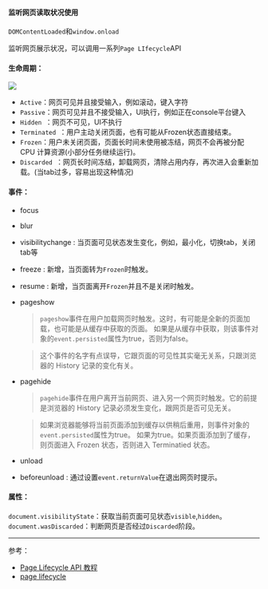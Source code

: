 #### 监听网页读取状况使用
`DOMContentLoaded`和`window.onload`

监听网页展示状况，可以调用一系列`Page LIfecycle`API

#### 生命周期：

![](https://raw.githubusercontent.com/WICG/page-lifecycle/master/LifecycleStates.png)

* `Active`：网页可见并且接受输入，例如滚动，键入字符
* `Passive`：网页可见并且不接受输入，UI执行，例如正在console平台键入
* `Hidden `：网页不可见，UI不执行
* `Terminated `：用户主动关闭页面，也有可能从Frozen状态直接结束。
* `Frozen`：用户未关闭页面，页面长时间未使用被冻结，网页不会再被分配 CPU 计算资源(小部分任务继续运行)。
* `Discarded `：网页长时间冻结，卸载网页，清除占用内存，再次进入会重新加载。(当tab过多，容易出现这种情况)

#### 事件：

* focus 
* blur
* visibilitychange : 当页面可见状态发生变化，例如，最小化，切换tab，关闭tab等
* freeze : 新增，当页面转为`Frozen`时触发。
* resume : 新增，当页面离开`Frozen`并且不是关闭时触发。
* pageshow 
    >`pageshow`事件在用户加载网页时触发。这时，有可能是全新的页面加载，也可能是从缓存中获取的页面。
    如果是从缓存中获取，则该事件对象的`event.persisted`属性为true，否则为false。
     
    >这个事件的名字有点误导，它跟页面的可见性其实毫无关系，只跟浏览器的 History 记录的变化有关。
* pagehide
    >`pagehide`事件在用户离开当前网页、进入另一个网页时触发。它的前提是浏览器的 History 记录必须发生变化，跟网页是否可见无关。
     
    >如果浏览器能够将当前页面添加到缓存以供稍后重用，则事件对象的`event.persisted`属性为true。 如果为true。如果页面添加到了缓存，则页面进入 Frozen 状态，否则进入 Terminatied 状态。
* unload
* beforeunload : 通过设置`event.returnValue`在退出网页时提示。

#### 属性：

`document.visibilityState`：获取当前页面可见状态`visible`,`hidden`。
`document.wasDiscarded`：判断网页是否经过`Discarded`阶段。

----------
参考：
* [Page Lifecycle API 教程](http://www.ruanyifeng.com/blog/2018/11/page_lifecycle_api.html)
* [page lifecycle](https://github.com/WICG/page-lifecycle)
